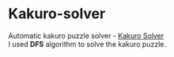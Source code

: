 # Kakuro-solver
Automatic kakuro puzzle solver - [Kakuro Solver](https://bald-ambiguous-pillow.glitch.me/)<br>
I used <b>DFS</b> algorithm to solve the kakuro puzzle.
